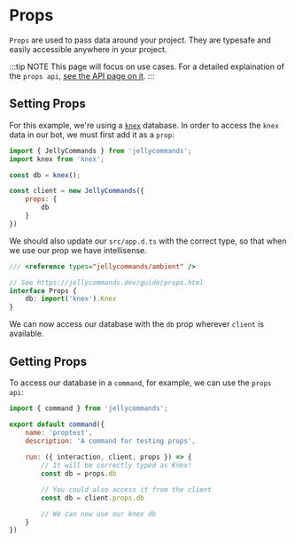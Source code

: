 # Props

`Props` are used to pass data around your project. They are typesafe and easily accessible anywhere in your project.

:::tip NOTE
This page will focus on use cases.  For a detailed explaination of the `props api`, [see the API page on it](/api/props).
:::

## Setting Props

For this example, we're using a [`knex`](https://www.npmjs.com/package/knex) database. In order to access the `knex` data in our bot, we must first add it as a `prop`:

```js
import { JellyCommands } from 'jellycommands';
import knex from 'knex';

const db = knex();

const client = new JellyCommands({
    props: {
        db
    }
})
```

We should also update our `src/app.d.ts` with the correct type, so that when we use our prop we have intellisense.

```ts
/// <reference types="jellycommands/ambient" />

// See https://jellycommands.dev/guide/props.html
interface Props {
    db: import('knex').Knex
}
```

We can now access our database with the `db` prop wherever `client` is available.

## Getting Props

To access our database in a `command`, for example, we can use the `props api`:

```js
import { command } from 'jellycommands';

export default command({
    name: 'proptest',
    description: 'A command for testing props',
    
    run: ({ interaction, client, props }) => {
        // It will be correctly typed as Knex!
        const db = props.db

        // You could also access it from the client
        const db = client.props.db

        // We can now use our knex db
    }
})
```
